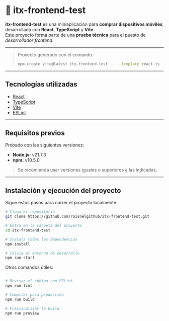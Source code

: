 # 📱 itx-frontend-test

**itx-frontend-test** es una miniaplicación para **comprar dispositivos móviles**, desarrollada con **React**, **TypeScript** y **Vite**.  
Este proyecto forma parte de una **prueba técnica** para el puesto de *desarrollador frontend*.

---

> Proyecto generado con el comando:
> ```bash
> npm create vite@latest itx-frontend-test -- --template react-ts
> ```

---

## Tecnologías utilizadas

- [React](https://react.dev/)
- [TypeScript](https://www.typescriptlang.org/)
- [Vite](https://vite.dev/)
- [ESLint](https://eslint.org/)

---

## Requisitos previos

Probado con las siguientes versiones:

- **Node.js:** v21.7.3  
- **npm:** v10.5.0  

> Se recomienda usar versiones iguales o superiores a las indicadas.

---

## Instalación y ejecución del proyecto

Sigue estos pasos para correr el proyecto localmente:

```bash
# Clona el repositorio
git clone https://github.com/roisnelgithub/itx-frontend-test.git

# Entra en la carpeta del proyecto
cd itx-frontend-test

# Instala todas las dependencias
npm install

# Inicia el entorno de desarrollo
npm run start
```

Otros comandos útiles:
```bash

# Revisar el código con ESLint
npm run lint

# Compilar para producción
npm run build

# Previsualizar la build
npm run preview

